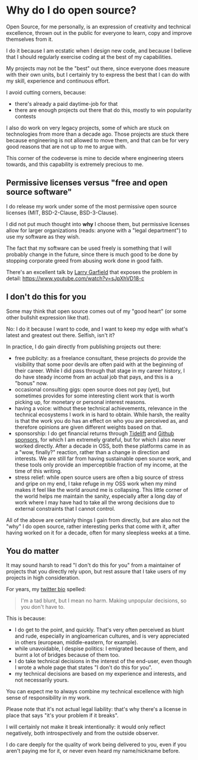 # Why do I do open source?

Open Source, for me personally, is an expression of creativity
and technical excellence, thrown out in the public for everyone
to learn, copy and improve themselves from it.

I do it because I am ecstatic when I design new code, and because
I  believe that I should regularly exercise coding at the best of
my capabilities.

My projects may not be the "best" out there, since everyone does 
measure with their own units, but I certainly try to express the
best that I can do with my skill, experience and continuous effort.

I avoid cutting corners, because:

 * there's already a paid daytime-job for that
 * there are enough projects out there that do this, mostly to
   win popularity contests

I also do work on very legacy projects, some of which are stuck
on technologies from more than a decade ago. Those projects are
stuck there because engineering is not allowed to move them, and
that can be for very good reasons that are not up to me to argue
with.

This corner of the codeverse is mine to decide where engineering
steers towards, and this capability is extremely precious to me.

## Permissive licenses versus "free and open source software"

I do release my work under some of the most permissive open source
licenses (MIT, BSD-2-Clause, BSD-3-Clause).

I did not put much thought into **why** I choose them, but permissive
licenses  allow for larger organizations (reads: anyone with a "legal
department") to use my software as they wish.

The fact that my software can be  used freely is something that I
will probably change in the future, since there is much good to be
done by stopping corporate greed from abusing work done in good
faith.

There's an excellent talk by [Larry Garfield](https://github.com/crell)
that exposes the problem in detail: https://www.youtube.com/watch?v=sJpXhVD18-c

## I don't do this for you

Some may think that open source comes out of my "good heart" (or
some other bullshit expression like that).

No: I do it because I want to code, and I want to keep my edge with
what's latest and greatest out there. Selfish, isn't it?

In practice, I do gain directly from publishing projects out there:

 * free publicity: as a freelance consultant, these projects do provide
   the visibility that some poor devils are often paid with at the
   beginning of their career. While I did pass through that stage in
   my career history, I do have steady income from
   an actual job that pays, and this is a "bonus" now.
 * occasional consulting gigs: open source does not pay (yet), but
   sometimes provides for some interesting client work that is worth
   picking up, for monetary or personal interest reasons.
 * having a voice: without these technical achievements, relevance
   in the technical ecosystems I work in is hard to obtain.
   While harsh, the reality is that the work you do has an effect on
   who you are perceived as, and therefore opinions are given different
   weights based on that.
 * sponsorship: I do get financial returns through [Tidelift](https://tidelift.com/)
   and [Github sponsors](https://github.com/sponsors/Ocramius), for
   which I am extremely grateful, but for which I also never worked
   directly.
   After a decade in OSS, both these platforms came in as
   a "wow, finally?" reaction, rather than a change in direction and
   interests.
   We are still far from having sustainable open source work, and
   these tools only provide an imperceptible fraction of my income,
   at the time of this writing.
 * stress relief: while open source users are often a big source of
   stress and gripe on my end, I take refuge in my OSS work when my
   mind makes it feel like the world around me is collapsing. This
   little corner of the world helps me maintain the sanity, especially
   after a long day of work where I may have had to take all the wrong
   decisions due to external constraints that I cannot control.
   
All of the above are certainly things I gain from directly, but
are also not the "why" I do open source, rather interesting perks
that come with it, after having worked on it for a decade, often
for many sleepless weeks at a time.

## You do matter

It may sound harsh to read "I don't do this for you" from a maintainer
of projects that you directly rely upon, but rest assure that I take
users of my projects in high consideration.

For years, my [twitter bio](https://twitter.com/ocramius) spelled:

 > I'm a tad blunt, but I mean no harm. Making unpopular decisions,
 > so you don't have to.

This is because:

 * I do get to the point, and quickly. That's very often perceived as
   blunt and rude, especially in angloamerican cultures, and is very
   appreciated in others (european, middle-eastern, for example).
 * while unavoidable, I despise politics: I emigrated because of them,
   and burnt a lot of bridges because of them too.
 * I do take technical decisions in the interest of the end-user, even
   though I wrote a whole page that states "I don't do this for you".
 * my technical decisions are based on my experience and interests,
   and not necessarily yours.
   
You can expect me to always combine my technical excellence  with high
sense of responsibility in my work.

Please note that it's not actual legal liability: that's why there's a
license in place that says "it's your problem if it breaks".

I will certainly not make it break intentionally: it would only reflect
negatively, both introspectively and from the outside observer.

I do care deeply for the quality of work being delivered to you, even
if you aren't paying me for it, or never even heard my name/nickname
before.

